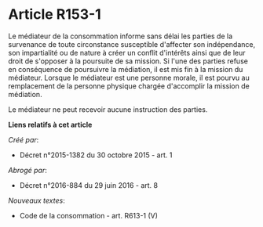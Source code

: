 # Article R153-1

Le médiateur de la consommation informe sans délai les parties de la survenance de toute circonstance susceptible d'affecter
son indépendance, son impartialité ou de nature à créer un conflit d'intérêts ainsi que de leur droit de s'opposer à la
poursuite de sa mission. Si l'une des parties refuse en conséquence de poursuivre la médiation, il est mis fin à la mission
du médiateur. Lorsque le médiateur est une personne morale, il est pourvu au remplacement de la personne physique chargée
d'accomplir la mission de médiation.

Le médiateur ne peut recevoir aucune instruction des parties.

**Liens relatifs à cet article**

_Créé par_:

  - Décret n°2015-1382 du 30 octobre 2015 - art. 1

_Abrogé par_:

  - Décret n°2016-884 du 29 juin 2016 - art. 8

_Nouveaux textes_:

  - Code de la consommation - art. R613-1 (V)
